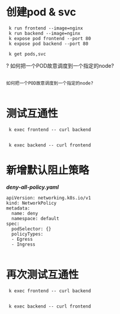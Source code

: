 #  创建pod & svc

```
 k run frontend --image=nginx
 k run backend --image=nginx
 k expose pod frontend --port 80
 k expose pod backend --port 80
 
 k get pods,svc
```



? 如何把一个POD故意调度到一个指定的node?

```

如何把一个POD故意调度到一个指定的node?


```




#  测试互通性


```
 k exec frontend -- curl backend

 
 k exec backend -- curl frontend

```


#  新增默认阻止策略  
***deny-all-policy.yaml***

```
apiVersion: networking.k8s.io/v1
kind: NetworkPolicy
metadata:
  name: deny
  namespace: default
spec:
  podSelector: {}
  policyTypes:
  - Egress
  - Ingress
 
```


#  再次测试互通性


```
 k exec frontend -- curl backend

 
 k exec backend -- curl frontend

```


